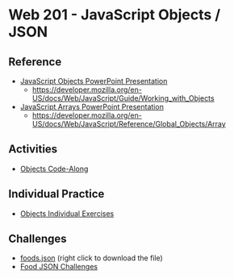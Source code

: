 # Web 201 - JavaScript Objects / JSON

## Reference
- <a href="JavaScriptObjects.pptx" target="_blank">JavaScript Objects PowerPoint Presentation</a>
    - https://developer.mozilla.org/en-US/docs/Web/JavaScript/Guide/Working_with_Objects
- <a href="JavaScriptArrays.pptx" target="_blank">JavaScript Arrays PowerPoint Presentation</a>
    - https://developer.mozilla.org/en-US/docs/Web/JavaScript/Reference/Global_Objects/Array

## Activities
- [Objects Code-Along](ObjectsCodeAlong.md)

## Individual Practice
- [Objects Individual Exercises](ObjectsIndividualExercises.md)

## Challenges
- <a href="foods.json" target="_blank">foods.json</a> (right click to download the file)
- [Food JSON Challenges](FoodJsonChallenges.md)